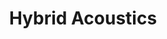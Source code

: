 ---
slug: hybrid-acoustics
type: event
event_type: Concert
status: ready
title: Hybrid Acoustics
venue: Nicolaïkerk
date_time: 'Sunday, April 23rd, Doors 15:30 / Show: 16:00'
schedule:
    -   time: t15:30
        item: Doors
    -   time: t16:00
        item: $commuta-a-cross-adaptive-laptop-ensemble
    -   time: t16:20
        item: $patterns-in-modulation
        hide_time: True
    -   time: t16:50
        item: $khipukoding
        hide_time: True
    -   time: t17:20
        item: $listening-to-the-future-landscape
        hide_time: True
    -   time: t17:30
        item: $neowise-5-8-v-e
        hide_time: True
    -   time: t18:00
        item: $saaz-sz
        hide_time: True
    -   time: t18:20
        item: $flux
        hide_time: True
    -   time: t~&nbsp;18:45
        item: End of Concert
---